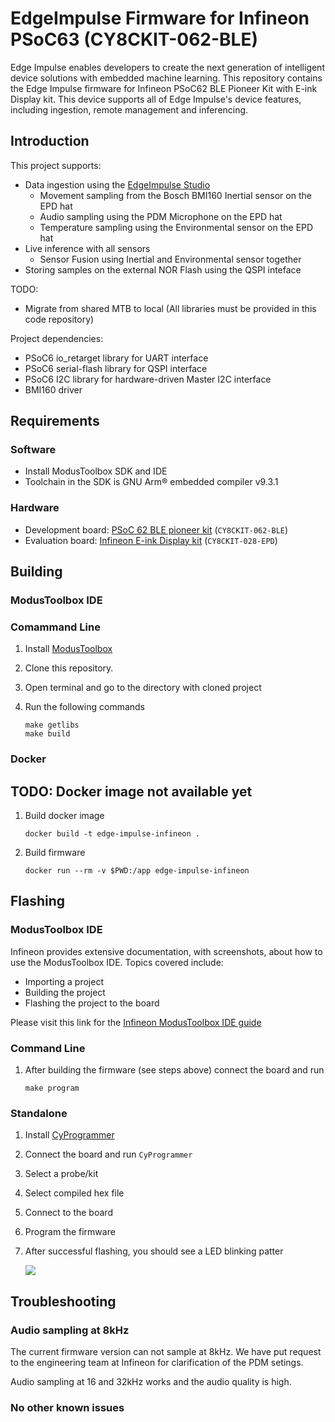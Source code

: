 # EdgeImpulse Firmware for Infineon PSoC63 (CY8CKIT-062-BLE)

Edge Impulse enables developers to create the next generation of intelligent device solutions with embedded machine learning. This repository contains the Edge Impulse firmware for Infineon PSoC62 BLE Pioneer Kit with E-ink Display kit. This device supports all of Edge Impulse's device features, including ingestion, remote management and inferencing.

## Introduction

This project supports:
* Data ingestion using the [EdgeImpulse Studio](https://studio.edgeimpulse.com)
  * Movement sampling from the Bosch BMI160 Inertial sensor on the EPD hat
  * Audio sampling using the PDM Microphone on the EPD hat
  * Temperature sampling using the Environmental sensor on the EPD hat
* Live inference with all sensors
  * Sensor Fusion using Inertial and Environmental sensor together
* Storing samples on the external NOR Flash using the QSPI inteface

TODO:
* Migrate from shared MTB to local (All libraries must be provided in this code repository)

Project dependencies:
* PSoC6 io_retarget library for UART interface
* PSoC6 serial-flash library for QSPI interface
* PSoC6 I2C library for hardware-driven Master I2C interface
* BMI160 driver

## Requirements

### Software
- Install ModusToolbox SDK and IDE
- Toolchain in the SDK is GNU Arm® embedded compiler v9.3.1

### Hardware

- Development board: [PSoC 62 BLE pioneer kit](https://www.infineon.com/cms/en/product/evaluation-boards/cy8ckit-062-ble/) (`CY8CKIT-062-BLE`)
- Evaluation board: [Infineon E-ink Display kit](https://www.infineon.com/cms/en/product/evaluation-boards/cy8ckit-028-epd/) (`CY8CKIT-028-EPD`)

## Building

### ModusToolbox IDE

### Comammand Line

1. Install [ModusToolbox](https://www.infineon.com/cms/en/design-support/tools/sdk/modustoolbox-software/)
1. Clone this repository.
1. Open terminal and go to the directory with cloned project
1. Run the following commands

    ```
    make getlibs
    make build
    ```

### Docker

## TODO: Docker image not available yet

1. Build docker image

    ```
    docker build -t edge-impulse-infineon .
    ```

1. Build firmware

    ```
    docker run --rm -v $PWD:/app edge-impulse-infineon
    ```

## Flashing

### ModusToolbox IDE

Infineon provides extensive documentation, with screenshots, about how to use the ModusToolbox IDE. Topics covered include:
- Importing a project
- Building the project
- Flashing the project to the board

Please visit this link for the [Infineon ModusToolbox IDE guide](https://www.infineon.com/dgdl/Infineon-Eclipse_IDE_for_ModusToolbox_User_Guide_1-UserManual-v01_00-EN.pdf?fileId=8ac78c8c7d718a49017d99bcb86331e8)

### Command Line

1. After building the firmware (see steps above) connect the board and run

    ```
    make program
    ```

### Standalone

1. Install [CyProgrammer](https://softwaretools.infineon.com/tools/com.ifx.tb.tool.cypressprogrammer)
1. Connect the board and run `CyProgrammer`
1. Select a probe/kit
1. Select compiled hex file
1. Connect to the board
1. Program the firmware
1. After successful flashing, you should see a LED blinking patter

    ![](docs/blink.gif)

## Troubleshooting

### Audio sampling at 8kHz

The current firmware version can not sample at 8kHz. We have put request to the engineering team at Infineon for clarification of the PDM setings.

Audio sampling at 16 and 32kHz works and the audio quality is high.

### No other known issues
